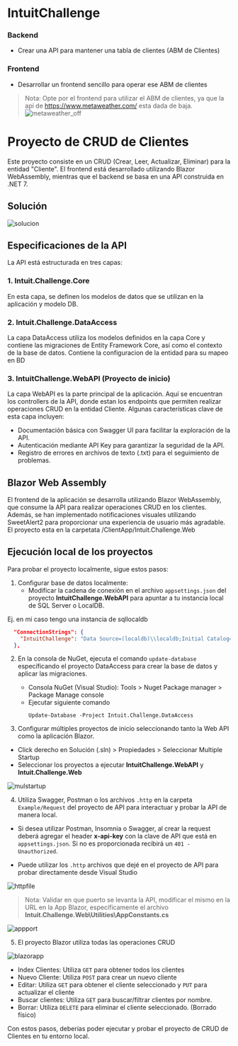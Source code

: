 # IntuitChallenge
### Backend
* Crear una API para mantener una tabla de clientes (ABM de Clientes)

### Frontend
* Desarrollar un frontend sencillo para operar
ese ABM de clientes

> Nota: Opte por el frontend para utilizar el ABM de clientes, ya que la api de https://www.metaweather.com/ esta dada de baja.
![metaweather_off](https://github.com/LeonelQuiroga14/IntuitChallenge/assets/59056460/242b0d81-0189-4ebf-8196-ec2097b1f30e)



# Proyecto de CRUD de Clientes

Este proyecto consiste en un CRUD (Crear, Leer, Actualizar, Eliminar) para la entidad "Cliente". El frontend está desarrollado utilizando Blazor WebAssembly, mientras que el backend se basa en una API construida en .NET 7.

## Solución
![solucion](https://github.com/LeonelQuiroga14/IntuitChallenge/assets/59056460/d163b7fa-e6e2-4533-a509-68dfda473918)


## Especificaciones de la API

La API está estructurada en tres capas:

### 1. Intuit.Challenge.Core

En esta capa, se definen los modelos de datos que se utilizan en la aplicación y modelo DB.

### 2. Intuit.Challenge.DataAccess

La capa DataAccess utiliza los modelos definidos en la capa Core y contiene las migraciones de Entity Framework Core, así como el contexto de la base de datos. 
Contiene la configuracion de la entidad para su mapeo en BD

### 3. IntuitChallenge.WebAPI (Proyecto de inicio)

La capa WebAPI es la parte principal de la aplicación. Aquí se encuentran los controllers de la API, donde estan los endpoints que permiten realizar operaciones CRUD en la entidad Cliente. Algunas características clave de esta capa incluyen:

- Documentación básica con Swagger UI para facilitar la exploración de la API.
- Autenticación mediante API Key para garantizar la seguridad de la API.
- Registro de errores en archivos de texto (.txt) para el seguimiento de problemas.

## Blazor Web Assembly

El frontend de la aplicación se desarrolla utilizando Blazor WebAssembly, que consume la API para realizar operaciones CRUD en los clientes. Además, se han implementado notificaciones visuales utilizando SweetAlert2 para proporcionar una experiencia de usuario más agradable.
El proyecto esta en la carpetata /ClientApp/Intuit.Challenge.Web

## Ejecución local de los proyectos

Para probar el proyecto localmente, sigue estos pasos:

1. Configurar base de datos localmente:
   * Modificar la cadena de conexión en el archivo `appsettings.json` del proyecto **IntuitChallenge.WebAPI** para apuntar a tu instancia local de SQL Server o LocalDB.

Ej. en mi caso tengo una instancia de sqllocaldb

```json
  "ConnectionStrings": {
    "IntuitChallenge": "Data Source=(localdb)\\localdb;Initial Catalog=IntuitAppDb; Integrated Security=True;"
  },
```

2. En la consola de NuGet, ejecuta el comando `update-database` específicando el proyecto DataAccess para crear la base de datos y aplicar las migraciones.
   * Consola NuGet (Visual Studio): Tools > Nuget Package manager > Package Manage console
   * Ejecutar siguiente comando
     ```shell
     Update-Database -Project Intuit.Challenge.DataAccess
     ```

3. Configurar múltiples proyectos de inicio seleccionando tanto la Web API como la aplicación Blazor.
* Click derecho en Solución (.sln) > Propiedades > Seleccionar Multiple Startup 
* Seleccionar los proyectos a ejecutar **IntuitChallenge.WebAPI** y **Intuit.Challenge.Web**
  
![mulstartup](https://github.com/LeonelQuiroga14/IntuitChallenge/assets/59056460/de05f429-bd5f-4b2c-be23-11cbb795e0f2)

4. Utiliza Swagger, Postman o los archivos `.http` en la carpeta `Example/Request` del proyecto de API para interactuar y probar la API de manera local.

* Si desea utilizar Postman, Insomnia o Swagger, al crear la request deberá agregar el header **x-api-key** con la clave de API que está en `appsettings.json`. Si no es proporcionada recibirá un `401 - Unauthorized`.

* Puede utilizar los `.http` archivos que dejé en el proyecto de API para probar directamente desde Visual Studio

![httpfile](https://github.com/LeonelQuiroga14/IntuitChallenge/assets/59056460/1d048355-626d-43d1-b978-a76608e444f9)

> Nota: Validar en que puerto se levanta la API,  modificar el mismo en la URL en la App Blazor, específicamente el archivo **Intuit.Challenge.Web\Utilities\AppConstants.cs** 

![appport](https://github.com/LeonelQuiroga14/IntuitChallenge/assets/59056460/d83a147b-6a5a-47ff-afe0-412315ada188)
 
5. El proyecto Blazor utiliza todas las operaciones CRUD

![blazorapp](https://github.com/LeonelQuiroga14/IntuitChallenge/assets/59056460/1ded1ffc-c4d9-45c3-b82d-a61e7cf9a9d6)

* Index Clientes: Utiliza `GET` para obtener todos los clientes
* Nuevo Cliente: Utiliza `POST` para crear un nuevo cliente
* Editar: Utiliza `GET` para obtener el cliente seleccionado y `PUT` para actualizar el cliente
* Buscar clientes: Utiliza `GET` para buscar/filtrar clientes por nombre.
* Borrar: Utiliza `DELETE` para eliminar el cliente seleccionado. (Borrado físico)


Con estos pasos, deberías poder ejecutar y probar el proyecto de CRUD de Clientes en tu entorno local.

